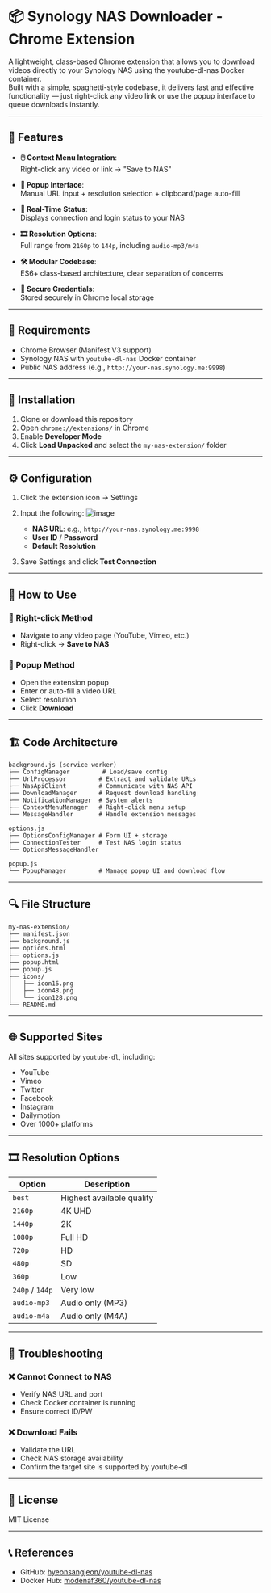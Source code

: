 # 📦 Synology NAS Downloader - Chrome Extension

A lightweight, class-based Chrome extension that allows you to download videos directly to your Synology NAS using the youtube-dl-nas Docker container.  
Built with a simple, spaghetti-style codebase, it delivers fast and effective functionality — just right-click any video link or use the popup interface to queue downloads instantly.

---

## 🚀 Features

- **🖱️ Context Menu Integration**:  
  Right-click any video or link → "Save to NAS"

- **🔲 Popup Interface**:  
  Manual URL input + resolution selection + clipboard/page auto-fill

- **📶 Real-Time Status**:  
  Displays connection and login status to your NAS

- **🎞️ Resolution Options**:  
  Full range from `2160p` to `144p`, including `audio-mp3/m4a`

- **🛠 Modular Codebase**:  
  ES6+ class-based architecture, clear separation of concerns

- **🔐 Secure Credentials**:  
  Stored securely in Chrome local storage

---

## 🧰 Requirements

- Chrome Browser (Manifest V3 support)  
- Synology NAS with `youtube-dl-nas` Docker container  
- Public NAS address (e.g., `http://your-nas.synology.me:9998`)

---

## 🧭 Installation

1. Clone or download this repository  
2. Open `chrome://extensions/` in Chrome  
3. Enable **Developer Mode**  
4. Click **Load Unpacked** and select the `my-nas-extension/` folder

---

## ⚙️ Configuration

1. Click the extension icon → Settings  
2. Input the following:
![image](https://github.com/user-attachments/assets/f51a41ea-42fa-413e-b822-03fc2d683aed)

   - **NAS URL**: e.g., `http://your-nas.synology.me:9998`
   - **User ID** / **Password**
   - **Default Resolution**
3. Save Settings and click **Test Connection**

---

## 🎯 How to Use

### 🔸 Right-click Method
- Navigate to any video page (YouTube, Vimeo, etc.)  
- Right-click → **Save to NAS**

### 🔹 Popup Method
- Open the extension popup  
- Enter or auto-fill a video URL  
- Select resolution  
- Click **Download**

---

## 🏗 Code Architecture

```
background.js (service worker)
├── ConfigManager         # Load/save config
├── UrlProcessor         # Extract and validate URLs
├── NasApiClient         # Communicate with NAS API
├── DownloadManager      # Request download handling
├── NotificationManager  # System alerts
├── ContextMenuManager   # Right-click menu setup
└── MessageHandler       # Handle extension messages

options.js
├── OptionsConfigManager # Form UI + storage
├── ConnectionTester     # Test NAS login status
└── OptionsMessageHandler

popup.js
└── PopupManager         # Manage popup UI and download flow
```

---

## 🔍 File Structure

```
my-nas-extension/
├── manifest.json
├── background.js
├── options.html
├── options.js
├── popup.html
├── popup.js
├── icons/
│   ├── icon16.png
│   ├── icon48.png
│   └── icon128.png
└── README.md
```

---

## 🌐 Supported Sites

All sites supported by `youtube-dl`, including:

- YouTube
- Vimeo
- Twitter
- Facebook
- Instagram
- Dailymotion
- Over 1000+ platforms

---

## 🎞 Resolution Options

| Option        | Description               |
|---------------|---------------------------|
| `best`        | Highest available quality |
| `2160p`       | 4K UHD                    |
| `1440p`       | 2K                        |
| `1080p`       | Full HD                   |
| `720p`        | HD                        |
| `480p`        | SD                        |
| `360p`        | Low                       |
| `240p` / `144p` | Very low                 |
| `audio-mp3`   | Audio only (MP3)          |
| `audio-m4a`   | Audio only (M4A)          |

---

## 🧪 Troubleshooting

### ❌ Cannot Connect to NAS
- Verify NAS URL and port
- Check Docker container is running
- Ensure correct ID/PW

### ❌ Download Fails
- Validate the URL
- Check NAS storage availability
- Confirm the target site is supported by youtube-dl

---

## 📝 License

MIT License

---

## 📞 References

- GitHub: [hyeonsangjeon/youtube-dl-nas](https://github.com/hyeonsangjeon/youtube-dl-nas)  
- Docker Hub: [modenaf360/youtube-dl-nas](https://hub.docker.com/r/modenaf360/youtube-dl-nas/)

